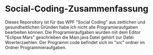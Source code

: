 # Social-Coding-Zusammenfassung

Dieses Reporsitory ist für das WPF "Social Coding" aus zeitlichen und gesundheitlichen Gründen habe ich nicht alle Programieraufgaben bearbeiten können.
Die Programieraufgaben wurden mit dem Editor "Eclipse Mars" geschrieben die Main.java Datei gehört zur Datei Woerterzaehlen. Der Programm code befindet sich im "src" ordner im Ordner Programmieraufgaben.
